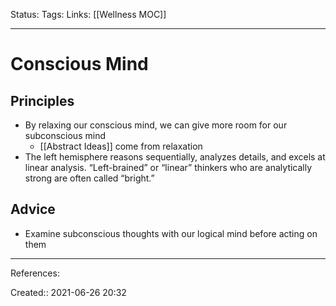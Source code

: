 Status:
Tags: 
Links: [[Wellness MOC]]
___
# Conscious Mind
## Principles
- By relaxing our conscious mind, we can give more room for our subconscious mind
	- [[Abstract Ideas]] come from relaxation
- The left hemisphere reasons sequentially, analyzes details, and excels at linear analysis. “Left-brained” or “linear” thinkers who are analytically strong are often called “bright.”
## Advice
- Examine subconscious thoughts with our logical mind before acting on them
___
References:

Created:: 2021-06-26 20:32